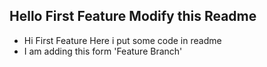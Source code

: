 ## Hello First Feature Modify this Readme

- Hi First Feature Here i put some code in readme
- I am adding this form 'Feature Branch'